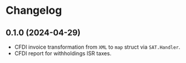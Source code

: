 # Changelog

## 0.1.0 (2024-04-29)
- CFDI invoice transformation from `XML` to `map` struct via `SAT.Handler`.
- CFDI report for withholdings ISR taxes.